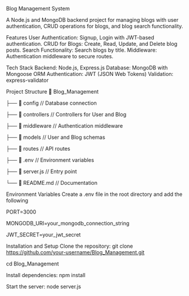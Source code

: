 Blog Management System

A Node.js and MongoDB backend project for managing blogs with user authentication, CRUD operations for blogs, and blog search functionality.

Features
User Authentication: Signup, Login with JWT-based authentication.
CRUD for Blogs: Create, Read, Update, and Delete blog posts.
Search Functionality: Search blogs by title.
Middleware: Authentication middleware to secure routes.

Tech Stack
Backend: Node.js, Express.js
Database: MongoDB with Mongoose ORM
Authentication: JWT (JSON Web Tokens)
Validation: express-validator

Project Structure
📁 Blog_Management

├── 📁 config        // Database connection

├── 📁 controllers   // Controllers for User and Blog

├── 📁 middleware    // Authentication middleware

├── 📁 models        // User and Blog schemas

├── 📁 routes        // API routes

├── 📄 .env          // Environment variables

├── 📄 server.js     // Entry point

└── 📄 README.md     // Documentation

Environment Variables
Create a .env file in the root directory and add the following

PORT=3000

MONGODB_URI=your_mongodb_connection_string

JWT_SECRET=your_jwt_secret

Installation and Setup
Clone the repository:
git clone https://github.com/your-username/Blog_Management.git

cd Blog_Management

Install dependencies:
npm install

Start the server:
node server.js





